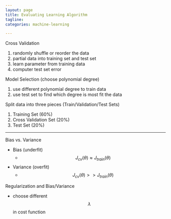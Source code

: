 ```yaml
---
layout: page
title: Evaluating Learning Algorithm
tagline:
categories: machine-learning

---
```


Cross Validation

1. randomly shuffle or reorder the data
2. partial data into training set and test set
3. learn parameter from training data
4. computer test set error

Model Selection (choose polynomial degree)

1. use different polynomial degree to train data
2. use test set to find which degree is most fit the data

Split data into three pieces (Train/Validation/Test Sets)

1. Training Set (60%)
2. Cross Validation Set (20%)
3. Test Set (20%)

---

Bias vs. Variance

- Bias (underfit)
  + $$J_{cv} (\theta) \approx J_{train} (\theta)$$
- Variance (overfit)
  + $$J_{cv} (\theta) >> J_{train} (\theta)$$

Regularization and Bias/Variance

- choose different $$\lambda$$ in cost function
